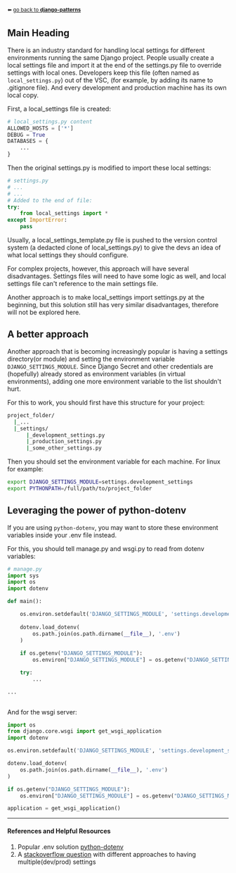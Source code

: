 <sub>:arrow_left: [go back to **django-patterns**](../../README.md)</sub>

## Main Heading

There is an industry standard for handling local settings for different environments running the same Django project. People usually create a local settings file and import it at the end of the settings.py file to override settings with local ones. Developers keep this file (often named as `local_settings.py`) out of the VSC, (for example, by adding its name to .gitignore file). And every development and production machine has its own local copy.

First, a local_settings file is created:
```python
# local_settings.py content
ALLOWED_HOSTS = ['*']
DEBUG = True
DATABASES = {
    ...
}
```

Then the original settings.py is modified to import these local settings:
```python
# settings.py
# ...
# ...
# Added to the end of file:
try:
    from local_settings import *
except ImportError:
    pass
```
Usually, a local_settings_template.py file is pushed to the version control system (a dedacted clone of local_settings.py) to give the devs an idea of what local settings they should configure.

For complex projects, however, this approach will have several disadvantages. Settings files will need to have some logic as well, and local settings file can't reference to the main settings file.

Another approach is to make local_settings import settings.py at the beginning, but this solution still has very similar disadvantages, therefore will not be explored here.

## A better approach

Another approach that is becoming increasingly popular is having a settings directory(or module) and setting the environment variable `DJANGO_SETTINGS_MODULE`.
Since Django Secret and other credentials are (hopefully) already stored as environment variables (in virtual environments), adding one more environment variable to the list shouldn't hurt.

For this to work, you should first have this structure for your project:
```bash
project_folder/
  |_...
  |_settings/
      |_development_settings.py
      |_production_settings.py
      |_some_other_settings.py
```
Then you should set the environment variable for each machine. For linux for example:
```bash
export DJANGO_SETTINGS_MODULE=settings.development_settings
export PYTHONPATH=/full/path/to/project_folder
```
## Leveraging the power of python-dotenv
If you are using `python-dotenv`, you may want to store these environment variables inside your .env file instead.

For this, you should tell manage.py and wsgi.py to read from dotenv variables:

```python
# manage.py
import sys
import os
import dotenv

def main():

    os.environ.setdefault('DJANGO_SETTINGS_MODULE', 'settings.development_settings') # make sure this is compatible with your PYTHONPATH!
    
    dotenv.load_dotenv(
        os.path.join(os.path.dirname(__file__), '.env')
    )
    
    if os.getenv("DJANGO_SETTINGS_MODULE"):
        os.environ["DJANGO_SETTINGS_MODULE"] = os.getenv("DJANGO_SETTINGS_MODULE")

    try:
        ...

...
    
```
And for the wsgi server:

```python
import os
from django.core.wsgi import get_wsgi_application
import dotenv

os.environ.setdefault('DJANGO_SETTINGS_MODULE', 'settings.development_settings')

dotenv.load_dotenv(
    os.path.join(os.path.dirname(__file__), '.env')
)

if os.getenv("DJANGO_SETTINGS_MODULE"):
    os.environ["DJANGO_SETTINGS_MODULE"] = os.getenv("DJANGO_SETTINGS_MODULE")

application = get_wsgi_application()
```


---

#### References and Helpful Resources
1. Popular .env solution [python-dotenv](https://pypi.org/project/python-dotenv/)
2. A [stackoverflow question](https://stackoverflow.com/questions/1626326/how-to-manage-local-vs-production-settings-in-django) with different approaches to having multiple(dev/prod) settings 

